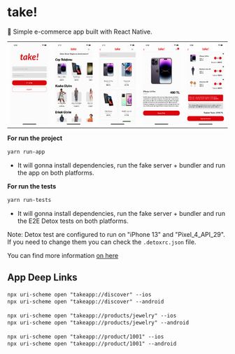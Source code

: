 # take!

🛒 Simple e-commerce app built with React Native.

|                             |                             |                             |                             |                              |
| :-------------------------: | :-------------------------: | :-------------------------: | :-------------------------: | :--------------------------: |
| ![img-1](doc/ss_1.png '1') | ![img-2](doc/ss_2.png '2') | ![img-3](doc/ss_3.png '3') | ![img-4](doc/ss_4.png '4') | ![img-5](doc/ss_5.png '5') |

**For run the project**
```bash
yarn run-app
```

- It will gonna install dependencies, run the fake server + bundler and run the app on both platforms.

**For run the tests**
```bash
yarn run-tests
```
- It will gonna install dependencies, run the fake server + bundler and run the E2E Detox tests on both platforms.

Note: Detox test are configured to run on "iPhone 13" and "Pixel_4_API_29". If you need to change them you can check the `.detoxrc.json` file.

You can find more information [on here](https://wix.github.io/Detox/docs/introduction/project-setup#step-3-device-configs)

## App Deep Links
```
npx uri-scheme open "takeapp://discover" --ios
npx uri-scheme open "takeapp://discover" --android

npx uri-scheme open "takeapp://products/jewelry" --ios
npx uri-scheme open "takeapp://products/jewelry" --android

npx uri-scheme open "takeapp://product/1001" --ios
npx uri-scheme open "takeapp://product/1001" --android
```